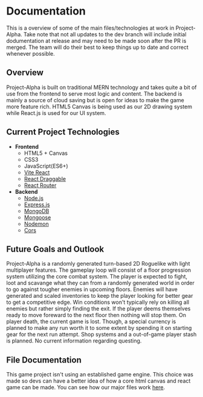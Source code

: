 <h1>Documentation</h1>
<p>
  This is a overview of some of the main files/technologies at work in
  Project-Alpha. Take note that not all updates to the dev branch will include
  initial dodumentation at release and may need to be made soon after the PR is
  merged. The team will do their best to keep things up to date and correct
  whenever possible.
</p>

<h2>Overview</h2>
<p>
  Project-Alpha is built on traditional MERN technology and takes quite a bit of
  use from the frontend to serve most logic and content. The backend is mainly a
  source of cloud saving but is open for ideas to make the game more feature
  rich. HTML5 Canvas is being used as our 2D drawing system while React.js is
  used for our UI system.
</p>

<h2>Current Project Technologies</h2>
<ul>
  <li>
    <b>Frontend</b>
    <ul>
      <li>HTML5 + Canvas</li>
      <li>CSS3</li>
      <li>JavaScript(ES6+)</li>
      <li>
        <a href="https://vitejs.dev/">Vite React</a>
      </li>
      <li>
        <a href="https://www.npmjs.com/package/react-draggable"
          >React Draggable</a
        >
      </li>
      <li><a href="https://reactrouter.com/en/main">React Router</a></li>
    </ul>
  </li>
  <li>
    <b>Backend</b>
    <ul>
      <li><a href="https://nodejs.org/en">Node.js</a></li>
      <li><a href="https://expressjs.com/">Express.js</a></li>
      <li><a href="https://www.mongodb.com/">MongoDB</a></li>
      <li><a href="https://mongoosejs.com/">Mongoose</a></li>
      <li><a href="https://www.npmjs.com/package/nodemon">Nodemon</a></li>
      <li><a href="https://www.npmjs.com/package/cors">Cors</a></li>
    </ul>
  </li>
</ul>

<h2>Future Goals and Outlook</h2>
<p>
  Project-Alpha is a randomly generated turn-based 2D Roguelike with light
  multiplayer features. The gameplay loop will consist of a floor progression
  system utilizing the core combat system. The player is expected to fight, loot
  and scavange what they can from a randomly generated world in order to go
  against tougher enemies in upcoming floors. Enemies will have generated and
  scaled inventories to keep the player looking for better gear to get a
  competitive edge. Win conditions won't typically rely on killing all enemies
  but rather simply finding the exit. If the player deems themselves ready to
  move foreward to the next floor then nothing will stop them. On player death,
  the current game is lost. Though, a special currency is planned to make any
  run worth it to some extent by spending it on starting gear for the next run
  attempt. Shop systems and a out-of-game player stash is planned. No current
  information regarding questing.
</p>

<h2>File Documentation</h2>
<p>
  This game project isn't using an established game engine. This choice was made
  so devs can have a better idea of how a core html canvas and react game can be
  made. You can see how our major files work
  <a href="./table-of-contents/table-of-contents.md">here</a>.
</p>
